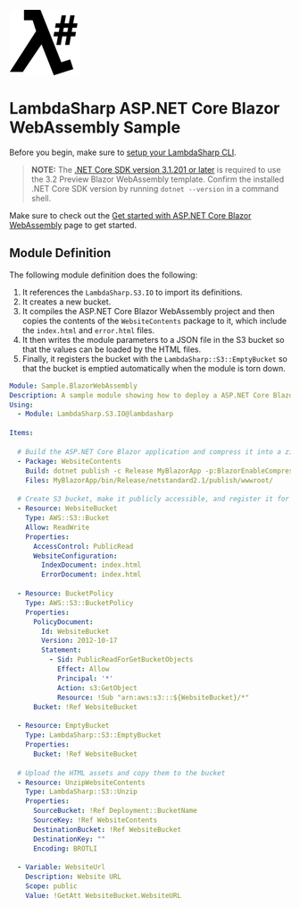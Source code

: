 ![λ#](../../src/DocFx/images/LambdaSharpLogo.png)

# LambdaSharp ASP.NET Core Blazor WebAssembly Sample

Before you begin, make sure to [setup your LambdaSharp CLI](https://lambdasharp.net/articles/Setup.html).

> **NOTE:** The [.NET Core SDK version 3.1.201 or later](https://dotnet.microsoft.com/download/dotnet-core/3.1) is required to use the 3.2 Preview Blazor WebAssembly template. Confirm the installed .NET Core SDK version by running `dotnet --version` in a command shell.

Make sure to check out the [Get started with ASP.NET Core Blazor WebAssembly](https://docs.microsoft.com/en-us/aspnet/core/blazor/get-started?view=aspnetcore-3.1&tabs=visual-studio-code) page to get started.


## Module Definition

The following module definition does the following:
1. It references the `LambdaSharp.S3.IO` to import its definitions.
1. It creates a new bucket.
1. It compiles the ASP.NET Core Blazor WebAssembly project and then copies the contents of the `WebsiteContents` package to it, which include the `index.html` and `error.html` files.
1. It then writes the module parameters to a JSON file in the S3 bucket so that the values can be loaded by the HTML files.
1. Finally, it registers the bucket with the `LambdaSharp::S3::EmptyBucket` so that the bucket is emptied automatically when the module is torn down.

```yaml
Module: Sample.BlazorWebAssembly
Description: A sample module showing how to deploy a ASP.NET Core Blazor WebAssembly website
Using:
  - Module: LambdaSharp.S3.IO@lambdasharp

Items:

  # Build the ASP.NET Core Blazor application and compress it into a zip package
  - Package: WebsiteContents
    Build: dotnet publish -c Release MyBlazorApp -p:BlazorEnableCompression=false
    Files: MyBlazorApp/bin/Release/netstandard2.1/publish/wwwroot/

  # Create S3 bucket, make it publicly accessible, and register it for automatic emptying
  - Resource: WebsiteBucket
    Type: AWS::S3::Bucket
    Allow: ReadWrite
    Properties:
      AccessControl: PublicRead
      WebsiteConfiguration:
        IndexDocument: index.html
        ErrorDocument: index.html

  - Resource: BucketPolicy
    Type: AWS::S3::BucketPolicy
    Properties:
      PolicyDocument:
        Id: WebsiteBucket
        Version: 2012-10-17
        Statement:
          - Sid: PublicReadForGetBucketObjects
            Effect: Allow
            Principal: '*'
            Action: s3:GetObject
            Resource: !Sub "arn:aws:s3:::${WebsiteBucket}/*"
      Bucket: !Ref WebsiteBucket

  - Resource: EmptyBucket
    Type: LambdaSharp::S3::EmptyBucket
    Properties:
      Bucket: !Ref WebsiteBucket

  # Upload the HTML assets and copy them to the bucket
  - Resource: UnzipWebsiteContents
    Type: LambdaSharp::S3::Unzip
    Properties:
      SourceBucket: !Ref Deployment::BucketName
      SourceKey: !Ref WebsiteContents
      DestinationBucket: !Ref WebsiteBucket
      DestinationKey: ""
      Encoding: BROTLI

  - Variable: WebsiteUrl
    Description: Website URL
    Scope: public
    Value: !GetAtt WebsiteBucket.WebsiteURL
```
